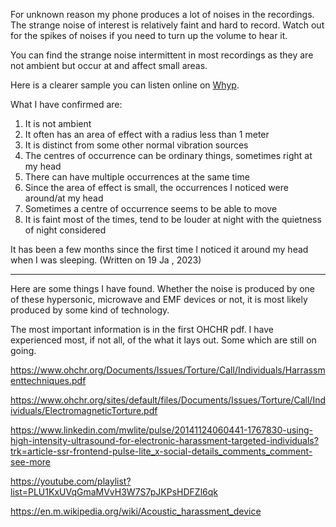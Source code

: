 For unknown reason my phone produces a lot of noises in the recordings. The strange noise of interest is relatively faint and hard to record. Watch out for the spikes of noises if you need to turn up the volume to hear it.

You can find the strange noise intermittent in most recordings as they are not ambient but occur at and affect small areas.

Here is a clearer sample you can listen online on [Whyp](https://www.whyp.it/tracks/105086/8-jun-0343ucca-strange-noise?token=cTa8Q).

What I have confirmed are:
1. It is not ambient
2. It often has an area of effect with a radius less than 1 meter
3. It is distinct from some other normal vibration sources
4. The centres of occurrence can be ordinary things, sometimes right at my head
5. There can have multiple occurrences at the same time
6. Since the area of effect is small, the occurrences I noticed were around/at my head
7. Sometimes a centre of occurrence seems to be able to move
8. It is faint most of the times, tend to be louder at night with the quietness of night considered

It has been a few months since the first time I noticed it around my head when I was sleeping. (Written on 19 Ja , 2023)

---

Here are some things I have found. Whether the noise is produced by one of these hypersonic, microwave and EMF devices or not, it is most likely produced by some kind of technology.

The most important information is in the first OHCHR pdf. I have experienced most, if not all, of the what it lays out. Some which are still on going.

https://www.ohchr.org/Documents/Issues/Torture/Call/Individuals/Harrassmenttechniques.pdf

https://www.ohchr.org/sites/default/files/Documents/Issues/Torture/Call/Individuals/ElectromagneticTorture.pdf

https://www.linkedin.com/mwlite/pulse/20141124060441-1767830-using-high-intensity-ultrasound-for-electronic-harassment-targeted-individuals?trk=article-ssr-frontend-pulse-lite_x-social-details_comments_comment-see-more

https://youtube.com/playlist?list=PLU1KxUVqGmaMVvH3W7S7pJKPsHDFZl6qk

https://en.m.wikipedia.org/wiki/Acoustic_harassment_device
